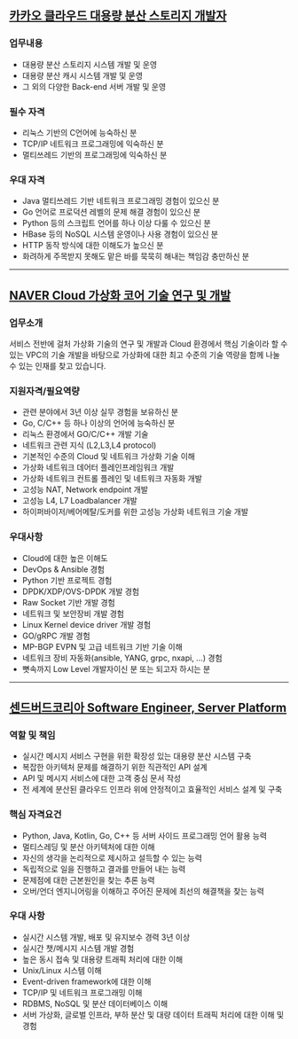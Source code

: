 ## [카카오 클라우드 대용량 분산 스토리지 개발자]()

### 업무내용
- 대용량 분산 스토리지 시스템 개발 및 운영
- 대용량 분산 캐시 시스템 개발 및 운영
- 그 외의 다양한 Back-end 서버 개발 및 운영

### 필수 자격
- 리눅스 기반의 C언어에 능숙하신 분
- TCP/IP 네트워크 프로그래밍에 익숙하신 분
- 멀티쓰레드 기반의 프로그래밍에 익숙하신 분

### 우대 자격
- Java 멀티쓰레드 기반 네트워크 프로그래밍 경험이 있으신 분
- Go 언어로 프로덕션 레벨의 문제 해결 경험이 있으신 분
- Python 등의 스크립트 언어를 하나 이상 다룰 수 있으신 분
- HBase 등의 NoSQL 시스템 운영이나 사용 경험이 있으신 분
- HTTP 동작 방식에 대한 이해도가 높으신 분
- 화려하게 주목받지 못해도 맡은 바를 묵묵히 해내는 책임감 충만하신 분

---

## [NAVER Cloud 가상화 코어 기술 연구 및 개발](https://recruit.navercloudcorp.com/navercloud/cultureReport?id=21)

### 업무소개
서비스 전반에 걸처 가상화 기술의 연구 및 개발과 Cloud 환경에서 핵심 기술이라 할 수 있는 VPC의 기술 개발을 바탕으로 가상화에 대한 최고 수준의 기술 역량을 함께 나눌 수 있는 인재를 찾고 있습니다.

### 지원자격/필요역량

- 관련 분야에서 3년 이상 실무 경험을 보유하신 분
- Go, C/C++ 등 하나 이상의 언어에 능숙하신 분
- 리눅스 환경에서 GO/C/C++ 개발 기술
- 네트워크 관련 지식 (L2,L3,L4 protocol)
- 기본적인 수준의 Cloud 및 네트워크 가상화 기술 이해
- 가상화 네트워크 데어터 플레인프레임워크 개발
- 가상화 네트워크 컨트롤 플레인 및 네트워크 자동화 개발
- 고성능 NAT, Network endpoint 개발
- 고성능 L4, L7 Loadbalancer 개발
- 하이퍼바이저/베어메탈/도커를 위한 고성능 가상화 네트워크 기술 개발

### 우대사항

- Cloud에 대한 높은 이해도
- DevOps & Ansible 경험
- Python 기반 프로젝트 경험
- DPDK/XDP/OVS-DPDK 개발 경험
- Raw Socket 기반 개발 경험
- 네트워크 및 보안장비 개발 경험
- Linux Kernel device driver 개발 경험
- GO/gRPC 개발 경험
- MP-BGP EVPN 및 고급 네트워크 기반 기술 이해
- 네트워크 장비 자동화(ansible, YANG, grpc, nxapi, ...) 경험
- 뼛속까지 Low Level 개발자이신 분 또는 되고자 하시는 분

---

## [센드버드코리아 Software Engineer, Server Platform](https://sendbird.com/careers/5003382002)

### 역할 및 책임
- 실시간 메시지 서비스 구현을 위한 확장성 있는 대용량 분산 시스템 구축
- 복잡한 아키텍처 문제를 해결하기 위한 직관적인 API 설계
- API 및 메시지 서비스에 대한 고객 중심 문서 작성
- 전 세계에 분산된 클라우드 인프라 위에 안정적이고 효율적인 서비스 설계 및 구축

### 핵심 자격요건
- Python, Java, Kotlin, Go, C++ 등 서버 사이드 프로그래밍 언어 활용 능력
- 멀티스레딩 및 분산 아키텍처에 대한 이해
- 자신의 생각을 논리적으로 제시하고 설득할 수 있는 능력
- 독립적으로 일을 진행하고 결과를 만들어 내는 능력
- 문제점에 대한 근본원인을 찾는 추론 능력
- 오버/언더 엔지니어링을 이해하고 주어진 문제에 최선의 해결책을 찾는 능력

### 우대 사항
- 실시간 시스템 개발, 배포 및 유지보수 경력 3년 이상
- 실시간 챗/메시지 시스템 개발 경험
- 높은 동시 접속 및 대용량 트래픽 처리에 대한 이해
- Unix/Linux 시스템 이해
- Event-driven framework에 대한 이해
- TCP/IP 및 네트워크 프로그래밍 이해
- RDBMS, NoSQL 및 분산 데이터베이스 이해
- 서버 가상화, 글로벌 인프라, 부하 분산 및 대량 데이터 트래픽 처리에 대한 이해 및 경험